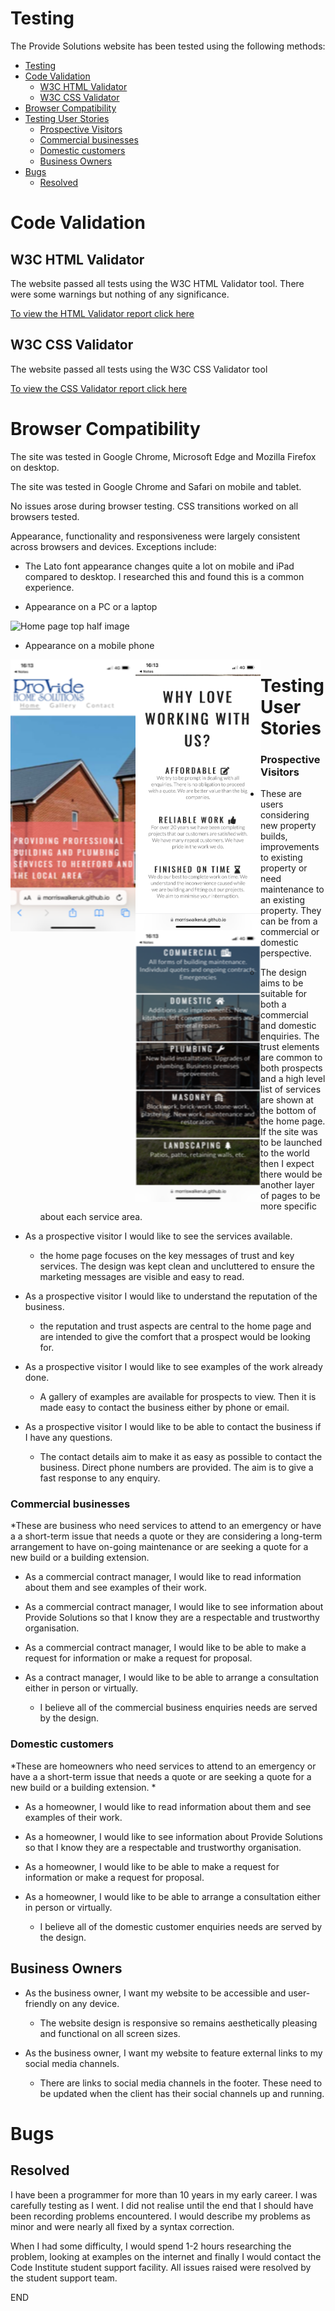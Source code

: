 # Testing

The Provide Solutions website has been tested using the following methods:
- [Testing](#testing)
- [Code Validation](#code-validation)
  - [W3C HTML Validator](#w3c-html-validator)
  - [W3C CSS Validator](#w3c-css-validator)
- [Browser Compatibility](#browser-compatibility)
- [Testing User Stories](#testing-user-stories)
    - [Prospective Visitors](#prospective-visitors)
    - [Commercial businesses](#commercial-businesses)
    - [Domestic customers](#domestic-customers)
  - [Business Owners](#business-owners)
- [Bugs](#bugs)
  - [Resolved](#resolved)

# Code Validation

## W3C HTML Validator

The website passed all tests using the W3C HTML Validator tool.  There were some warnings but nothing of any significance.

<a href="/Nu Html Checker Milestone 1.pdf">To view the HTML Validator report click here</a>


## W3C CSS Validator

The website passed all tests using the W3C CSS Validator tool

<a href="/W3C CSS Validation milestone-project-one.pdf">To view the CSS Validator report click here</a>

# Browser Compatibility

The site was tested in Google Chrome, Microsoft Edge and Mozilla Firefox on desktop.

The site was tested in Google Chrome and Safari on mobile and tablet.

No issues arose during browser testing. CSS transitions worked on all browsers tested. 

Appearance, functionality and responsiveness were largely consistent across browsers and devices. Exceptions include:
- The Lato font appearance changes quite a lot on mobile and iPad compared to desktop. I researched this and found this is a common experience. 

- Appearance on a PC or a laptop

<img
  src="assets/img/PC home page top half.png"
  alt="Home page top half image"
  title="Home Page - top half"
  style="display: inline-block; margin: 0 auto; max-width: 300px">

- Appearance on a mobile phone

<img align="left" width="200" src="assets/img/mobile home page 1of3.PNG">
<img align="left" width="200" src="assets/img/mobile home page 2of3.PNG">
<img align="left" width="200" src="assets/img/mobile home page 3of3.PNG">


# Testing User Stories


### Prospective Visitors

* These are users considering new property builds, improvements to existing property or need maintenance to an existing property.  They can be from a commercial or domestic perspective.

    -	The design aims to be suitable for both a commercial and domestic enquiries.  The trust elements are common to both prospects and a high level list of services are shown at the bottom of the home page.  If the site was to be launched to the world then I expect there would be another layer of pages to be more specific about each service area.

* As a prospective visitor I would like to see the services available. 
  
    -	the home page focuses on the key messages of trust and key services.  The design was kept clean and uncluttered to ensure the marketing messages are visible and easy to read.  

* As a prospective visitor I would like to understand the reputation of the business.
  
    -	the reputation and trust aspects are central to the home page and are intended to give the comfort that a prospect would be looking for.

* As a prospective visitor I would like to see examples of the work already done.
  
    -	A gallery of examples are available for prospects to view.  Then it is made easy to contact the business either by phone or email.

* As a prospective visitor I would like to be able to contact the business if I have any questions.
  
    -	The contact details aim to make it as easy as possible to contact the business.  Direct phone numbers are provided.  The aim is to give a fast response to any enquiry.



### Commercial businesses 

*These are business who need services to attend to an emergency or have a a short-term issue that needs a quote or they are considering a long-term arrangement to have on-going maintenance or are seeking a quote for a new build or a building extension.

* As a commercial contract manager, I would like to read information about them and see examples of their work. 
* As a commercial contract manager, I would like to see information about Provide Solutions so that I know they are a respectable and trustworthy organisation. 
* As a commercial contract manager, I would like to be able to make a request for information or make a request for proposal.
* As a contract manager, I would like to be able to arrange a consultation either in person or virtually. 

    - I believe all of the commercial business enquiries needs are served by the design.

### Domestic customers

*These are homeowners who need services to attend to an emergency or have a a short-term issue that needs a quote or are seeking a quote for a new build or a building extension. *

* As a homeowner, I would like to read information about them and see examples of their work. 
* As a homeowner, I would like to see information about Provide Solutions so that I know they are a respectable and trustworthy organisation. 
* As a homeowner, I would like to be able to make a request for information or make a request for proposal.
* As a homeowner, I would like to be able to arrange a consultation either in person or virtually. 

    - I believe all of the domestic customer enquiries needs are served by the design.

## Business Owners
     
* As the business owner, I want my website to be accessible and user-friendly on any device.

    - The website design is responsive so remains aesthetically pleasing and functional on all screen sizes. 

* As the business owner, I want my website to feature external links to my social media channels.

    - There are links to social media channels in the footer.  These need to be updated when the client has their social channels up and running.


# Bugs

## Resolved

I have been a programmer for more than 10 years in my early career.  I was carefully testing as I went.  I did not realise until the end that I should have been recording problems encountered.  I would describe my problems as minor and were nearly all fixed by a syntax correction.

When I had some difficulty, I would spend 1-2 hours researching the problem, looking at examples on the internet and finally I would contact the Code Institute student support facility. All issues raised were resolved by the student support team.


END
